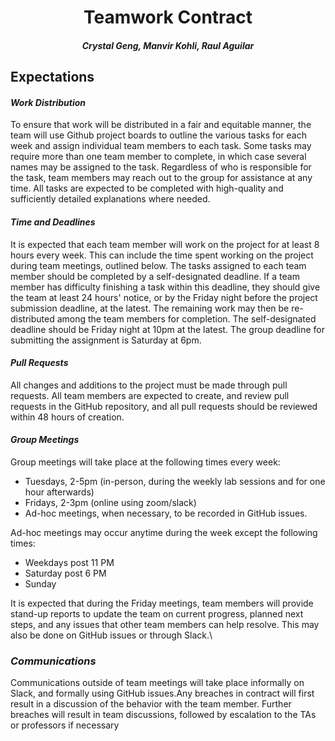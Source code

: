 # <center> Teamwork Contract 
##### <center> Crystal Geng, Manvir Kohli, Raul Aguilar 

## Expectations

#### *Work Distribution*

To ensure that work will be distributed in a fair and equitable manner, the team will use Github project boards to outline the various tasks for each week and assign individual team members to each task. Some tasks may require more than one team member to complete, in which case several names may be assigned to the task. Regardless of who is responsible for the task, team members may reach out to the group for assistance at any time.  All tasks are expected to be completed with high-quality and sufficiently detailed explanations where needed.  

#### *Time and Deadlines*
It is expected that each team member will work on the project for at least 8 hours every week. This can include the time spent working on the project during team meetings, outlined below. The tasks assigned to each team member should be completed by a self-designated deadline. If a team member has difficulty finishing a task within this deadline, they should give the team at least 24 hours' notice, or by the Friday night before the project submission deadline, at the latest. The remaining work may then be re-distributed among the team members for completion. The self-designated deadline should be Friday night at 10pm at the latest. The group deadline for submitting the assignment is Saturday at 6pm.

#### *Pull Requests*

All changes and additions to the project must be made through pull requests. All team members are expected to create, and review pull requests in the GitHub repository, and all pull requests should be reviewed within 48 hours of creation.

#### *Group Meetings*

Group meetings will take place at the following times every week:
- Tuesdays, 2-5pm (in-person, during the weekly lab sessions and for one hour afterwards)
- Fridays, 2-3pm (online using zoom/slack) 
- Ad-hoc meetings, when necessary, to be recorded in GitHub issues.  

Ad-hoc meetings may occur anytime during the week except the following times: 
- Weekdays post 11 PM 
- Saturday post 6 PM 
- Sunday 

It is expected that during the Friday meetings, team members will provide stand-up reports to update the team on current progress, planned next steps, and any issues that other team members can help resolve. This may also be done on GitHub issues or through Slack.\

### *Communications*

Communications outside of team meetings will take place informally on Slack, and formally using GitHub issues.Any breaches in contract will first result in a discussion of the behavior with the team member. Further breaches will result in team discussions, followed by escalation to the TAs or professors if necessary

